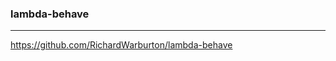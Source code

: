 ### lambda-behave
---
https://github.com/RichardWarburton/lambda-behave

```
```

```
```

```
```


